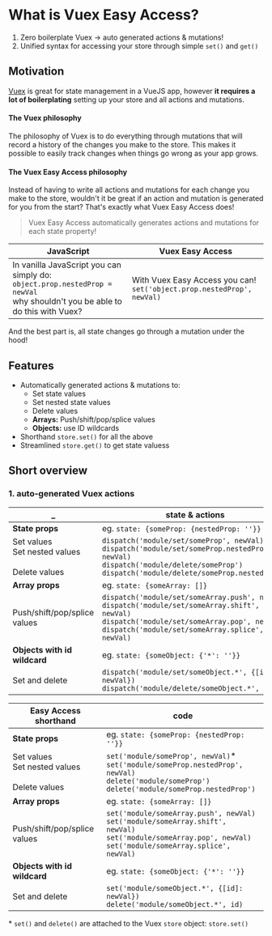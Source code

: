# What is Vuex Easy Access?

1. Zero boilerplate Vuex → auto generated actions & mutations!
2. Unified syntax for accessing your store through simple `set()` and `get()`

## Motivation

[Vuex](https://vuex.vuejs.org/) is great for state management in a VueJS app, however **it requires a lot of boilerplating** setting up your store and all actions and mutations.

#### The Vuex philosophy

The philosophy of Vuex is to do everything through mutations that will record a history of the changes you make to the store. This makes it possible to easily track changes when things go wrong as your app grows.

#### The Vuex Easy Access philosophy
Instead of having to write all actions and mutations for each change you make to the store, wouldn't it be great if an action and mutation is generated for you from the start? That's exactly what Vuex Easy Access does!

> Vuex Easy Access automatically generates actions and mutations for each state property!

JavaScript | Vuex Easy Access
-- | --
In vanilla JavaScript you can simply do:<br>`object.prop.nestedProp = newVal`<br>why shouldn't you be able to do this with Vuex? | With Vuex Easy Access you can!<br>`set('object.prop.nestedProp', newVal)`

And the best part is, all state changes go through a mutation under the hood!

## Features

- Automatically generated actions & mutations to:
  - Set state values
  - Set nested state values
  - Delete values
  - **Arrays:** Push/shift/pop/splice values
  - **Objects:** use ID wildcards
- Shorthand `store.set()` for all the above
- Streamlined `store.get()` to get state valuess

## Short overview

### 1. auto-generated Vuex actions
_ | state & actions
--|--
**State props** | eg. ```state: {someProp: {nestedProp: ''}}```
Set values<br>Set nested values<br><br>Delete values | `dispatch('module/set/someProp', newVal)`<br>`dispatch('module/set/someProp.nestedProp', newVal)`<br>`dispatch('module/delete/someProp')`<br>`dispatch('module/delete/someProp.nestedProp')`
**Array props** | eg. ```state: {someArray: []}```
Push/shift/pop/splice values | `dispatch('module/set/someArray.push', newVal)`<br>`dispatch('module/set/someArray.shift', newVal)`<br>`dispatch('module/set/someArray.pop', newVal)`<br>`dispatch('module/set/someArray.splice', newVal)`
**Objects with id wildcard** | eg. ```state: {someObject: {'*': ''}}```
Set and delete | `dispatch('module/set/someObject.*', {[id]: newVal})`<br>`dispatch('module/delete/someObject.*', id)`

Easy Access shorthand | code
--|--
**State props** | eg. ```state: {someProp: {nestedProp: ''}}```
Set values<br>Set nested values<br><br>Delete values | `set('module/someProp', newVal)`*<br>`set('module/someProp.nestedProp', newVal)`<br>`delete('module/someProp')`<br>`delete('module/someProp.nestedProp')`
**Array props** | eg. ```state: {someArray: []}```
Push/shift/pop/splice values | `set('module/someArray.push', newVal)`<br>`set('module/someArray.shift', newVal)`<br>`set('module/someArray.pop', newVal)`<br>`set('module/someArray.splice', newVal)`
**Objects with id wildcard** | eg. ```state: {someObject: {'*': ''}}```
Set and delete | `set('module/someObject.*', {[id]: newVal})`<br>`delete('module/someObject.*', id)`

\* `set()` and `delete()` are attached to the Vuex `store` object: `store.set()`
